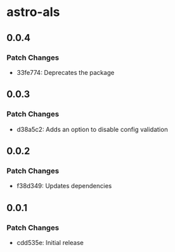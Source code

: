 # astro-als

## 0.0.4

### Patch Changes

- 33fe774: Deprecates the package

## 0.0.3

### Patch Changes

- d38a5c2: Adds an option to disable config validation

## 0.0.2

### Patch Changes

- f38d349: Updates dependencies

## 0.0.1

### Patch Changes

- cdd535e: Initial release
